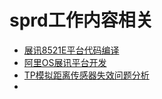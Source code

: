 # sprd工作内容相关

- [展讯8521E平台代码编译](sprd-android-code-operation-20190717.md)
- [阿里OS展讯平台开发](alios-readme/alios-readme-20190722.md)
- [TP模拟距离传感器失效问题分析](TP模拟距离传感器失效问题分析.md)
- 